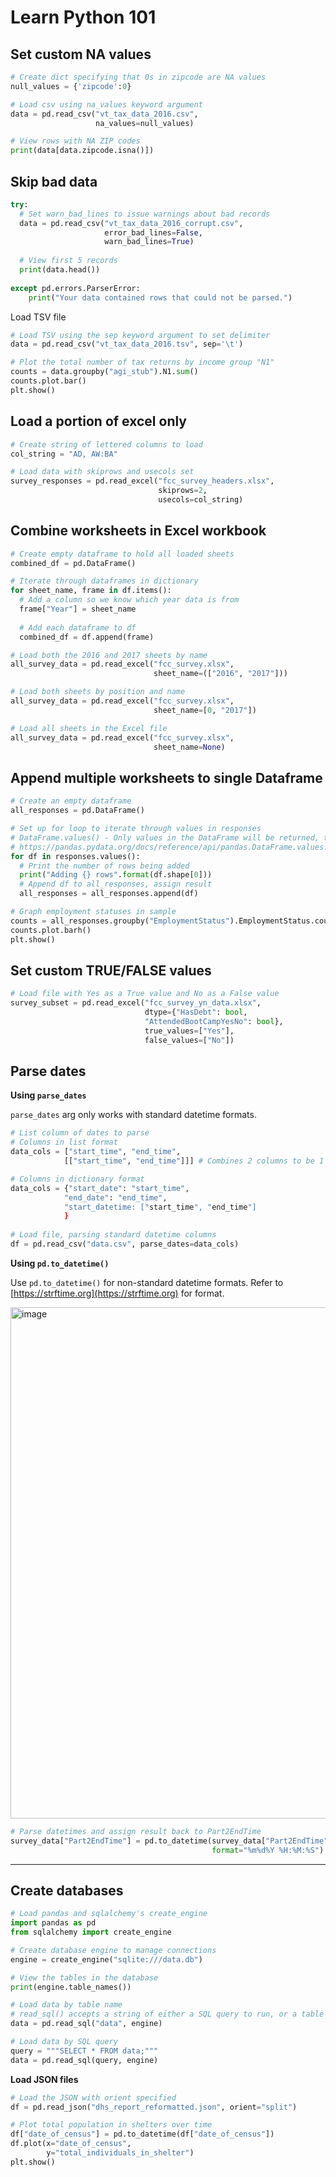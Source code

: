 # Learn Python 101

## Set custom NA values
```python
# Create dict specifying that 0s in zipcode are NA values
null_values = {'zipcode':0}

# Load csv using na_values keyword argument
data = pd.read_csv("vt_tax_data_2016.csv", 
                   na_values=null_values)

# View rows with NA ZIP codes
print(data[data.zipcode.isna()])
```

## Skip bad data
```python
try:
  # Set warn_bad_lines to issue warnings about bad records
  data = pd.read_csv("vt_tax_data_2016_corrupt.csv", 
                     error_bad_lines=False, 
                     warn_bad_lines=True)
  
  # View first 5 records
  print(data.head())
  
except pd.errors.ParserError:
    print("Your data contained rows that could not be parsed.")
```

Load TSV file
```python
# Load TSV using the sep keyword argument to set delimiter
data = pd.read_csv("vt_tax_data_2016.tsv", sep='\t')

# Plot the total number of tax returns by income group "N1"
counts = data.groupby("agi_stub").N1.sum()
counts.plot.bar()
plt.show()
```

## Load a portion of excel only
```python
# Create string of lettered columns to load
col_string = "AD, AW:BA"

# Load data with skiprows and usecols set
survey_responses = pd.read_excel("fcc_survey_headers.xlsx", 
                                 skiprows=2, 
                                 usecols=col_string)
```

## Combine worksheets in Excel workbook
```python
# Create empty dataframe to hold all loaded sheets
combined_df = pd.DataFrame()

# Iterate through dataframes in dictionary
for sheet_name, frame in df.items():
  # Add a column so we know which year data is from
  frame["Year"] = sheet_name
  
  # Add each dataframe to df
  combined_df = df.append(frame)
```

```python
# Load both the 2016 and 2017 sheets by name
all_survey_data = pd.read_excel("fcc_survey.xlsx",
                                sheet_name=(["2016", "2017"]))

# Load both sheets by position and name
all_survey_data = pd.read_excel("fcc_survey.xlsx",
                                sheet_name=[0, "2017"])

# Load all sheets in the Excel file
all_survey_data = pd.read_excel("fcc_survey.xlsx",
                                sheet_name=None)
```

## Append multiple worksheets to single Dataframe
```python
# Create an empty dataframe
all_responses = pd.DataFrame()

# Set up for loop to iterate through values in responses
# DataFrame.values() - Only values in the DataFrame will be returned, the axes labels will be removed.
# https://pandas.pydata.org/docs/reference/api/pandas.DataFrame.values.html
for df in responses.values():
  # Print the number of rows being added
  print("Adding {} rows".format(df.shape[0]))
  # Append df to all_responses, assign result
  all_responses = all_responses.append(df)

# Graph employment statuses in sample
counts = all_responses.groupby("EmploymentStatus").EmploymentStatus.count()
counts.plot.barh()
plt.show()
```

## Set custom TRUE/FALSE values

```python
# Load file with Yes as a True value and No as a False value
survey_subset = pd.read_excel("fcc_survey_yn_data.xlsx",
                              dtype={"HasDebt": bool,
                              "AttendedBootCampYesNo": bool},
                              true_values=["Yes"],                      
                              false_values=["No"])
```

## Parse dates

**Using `parse_dates`**

`parse_dates` arg only works with standard datetime formats. 

```python
# List column of dates to parse
# Columns in list format
data_cols = ["start_time", "end_time", 
            [["start_time", "end_time"]]] # Combines 2 columns to be 1 column

# Columns in dictionary format
data_cols = {"start_date": "start_time",
            "end_date": "end_time",
            "start_datetime: ["start_time", "end_time"]
            }
            
# Load file, parsing standard datetime columns
df = pd.read_csv("data.csv", parse_dates=data_cols)
```

**Using `pd.to_datetime()`**

Use `pd.to_datetime()` for non-standard datetime formats. Refer to [https://strftime.org](https://strftime.org) for format.

<img width="818" alt="image" src="https://user-images.githubusercontent.com/81607668/226281955-76d2ac16-95d4-42f3-919b-df7982f7ec24.png">

```python
# Parse datetimes and assign result back to Part2EndTime
survey_data["Part2EndTime"] = pd.to_datetime(survey_data["Part2EndTime"], 
                                             format="%m%d%Y %H:%M:%S")
```

***

## Create databases

```python
# Load pandas and sqlalchemy's create_engine
import pandas as pd
from sqlalchemy import create_engine

# Create database engine to manage connections
engine = create_engine("sqlite:///data.db")

# View the tables in the database
print(engine.table_names())

# Load data by table name
# read_sql() accepts a string of either a SQL query to run, or a table to load.
data = pd.read_sql("data", engine)

# Load data by SQL query
query = """SELECT * FROM data;"""
data = pd.read_sql(query, engine)
```

**Load JSON files**
```python
# Load the JSON with orient specified
df = pd.read_json("dhs_report_reformatted.json", orient="split")

# Plot total population in shelters over time
df["date_of_census"] = pd.to_datetime(df["date_of_census"])
df.plot(x="date_of_census", 
        y="total_individuals_in_shelter")
plt.show()
```
